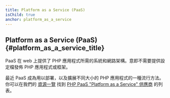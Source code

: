 ```yaml
---
title: Platform as a Service (PaaS)
isChild: true
anchor: platform_as_a_service
---
```


## Platform as a Service (PaaS)  {#platform_as_a_service_title}

PaaS 在 web 上提供了 PHP 應用程式所需的系統和網路架構。意即不需要提供設定檔發佈 PHP 應用程式或框架。

最近 PaaS 成為用以部署，以及擴展不同大小的 PHP 應用程式的一種流行方法。你可以在我們的 [資源一覽](#resources) 找到 [PHP PaaS "Platform as a Service" 供應商](#php-paas-providers) 的列表。
